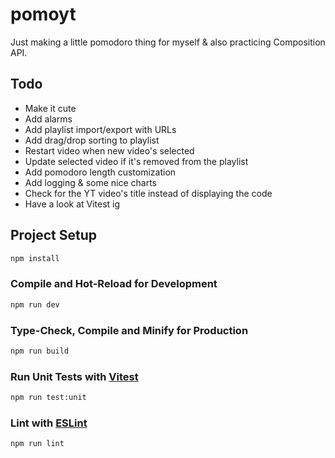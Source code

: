 # pomoyt

Just making a little pomodoro thing for myself & also practicing Composition API.

## Todo
- Make it cute
- Add alarms
- Add playlist import/export with URLs
- Add drag/drop sorting to playlist
- Restart video when new video's selected
- Update selected video if it's removed from the playlist
- Add pomodoro length customization
- Add logging & some nice charts
- Check for the YT video's title instead of displaying the code
- Have a look at Vitest ig

## Project Setup

```sh
npm install
```

### Compile and Hot-Reload for Development

```sh
npm run dev
```

### Type-Check, Compile and Minify for Production

```sh
npm run build
```

### Run Unit Tests with [Vitest](https://vitest.dev/)

```sh
npm run test:unit
```

### Lint with [ESLint](https://eslint.org/)

```sh
npm run lint
```
